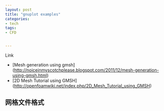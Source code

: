 ```yaml
---
layout: post
title: "gnuplot examples"
categories:
- tech
tags:
- CFD


---
```


Link 
* [Mesh generation using gmsh] (http://noiceinmyscotchplease.blogspot.com/2011/12/mesh-generation-using-gmsh.html)
* [2D Mesh Tutorial using GMSH] (http://openfoamwiki.net/index.php/2D_Mesh_Tutorial_using_GMSH)

网格文件格式
------------
